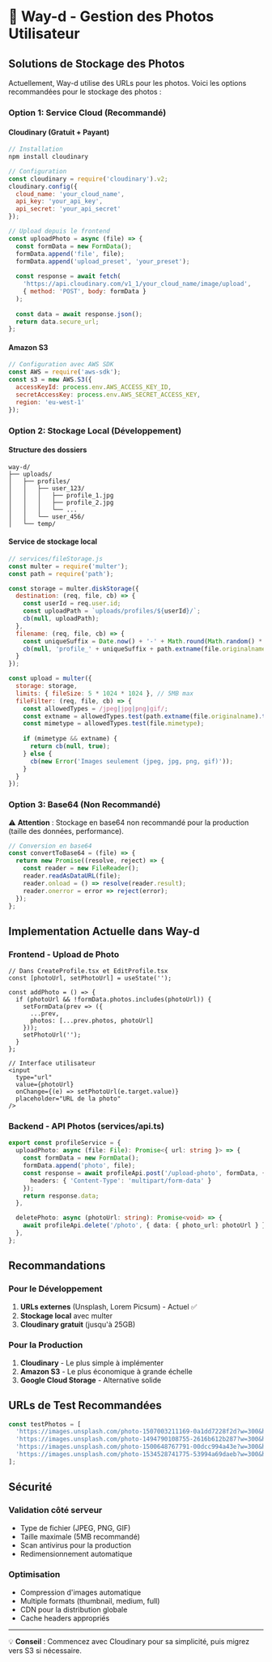 # 📸 Way-d - Gestion des Photos Utilisateur

## Solutions de Stockage des Photos

Actuellement, Way-d utilise des URLs pour les photos. Voici les options recommandées pour le stockage des photos :

### Option 1: Service Cloud (Recommandé)

#### Cloudinary (Gratuit + Payant)
```javascript
// Installation
npm install cloudinary

// Configuration
const cloudinary = require('cloudinary').v2;
cloudinary.config({
  cloud_name: 'your_cloud_name',
  api_key: 'your_api_key',
  api_secret: 'your_api_secret'
});

// Upload depuis le frontend
const uploadPhoto = async (file) => {
  const formData = new FormData();
  formData.append('file', file);
  formData.append('upload_preset', 'your_preset');
  
  const response = await fetch(
    'https://api.cloudinary.com/v1_1/your_cloud_name/image/upload',
    { method: 'POST', body: formData }
  );
  
  const data = await response.json();
  return data.secure_url;
};
```

#### Amazon S3
```javascript
// Configuration avec AWS SDK
const AWS = require('aws-sdk');
const s3 = new AWS.S3({
  accessKeyId: process.env.AWS_ACCESS_KEY_ID,
  secretAccessKey: process.env.AWS_SECRET_ACCESS_KEY,
  region: 'eu-west-1'
});
```

### Option 2: Stockage Local (Développement)

#### Structure des dossiers
```
way-d/
├── uploads/
│   ├── profiles/
│   │   ├── user_123/
│   │   │   ├── profile_1.jpg
│   │   │   ├── profile_2.jpg
│   │   │   └── ...
│   │   └── user_456/
│   └── temp/
```

#### Service de stockage local
```javascript
// services/fileStorage.js
const multer = require('multer');
const path = require('path');

const storage = multer.diskStorage({
  destination: (req, file, cb) => {
    const userId = req.user.id;
    const uploadPath = `uploads/profiles/${userId}/`;
    cb(null, uploadPath);
  },
  filename: (req, file, cb) => {
    const uniqueSuffix = Date.now() + '-' + Math.round(Math.random() * 1E9);
    cb(null, 'profile_' + uniqueSuffix + path.extname(file.originalname));
  }
});

const upload = multer({
  storage: storage,
  limits: { fileSize: 5 * 1024 * 1024 }, // 5MB max
  fileFilter: (req, file, cb) => {
    const allowedTypes = /jpeg|jpg|png|gif/;
    const extname = allowedTypes.test(path.extname(file.originalname).toLowerCase());
    const mimetype = allowedTypes.test(file.mimetype);
    
    if (mimetype && extname) {
      return cb(null, true);
    } else {
      cb(new Error('Images seulement (jpeg, jpg, png, gif)'));
    }
  }
});
```

### Option 3: Base64 (Non Recommandé)

⚠️ **Attention** : Stockage en base64 non recommandé pour la production (taille des données, performance).

```javascript
// Conversion en base64
const convertToBase64 = (file) => {
  return new Promise((resolve, reject) => {
    const reader = new FileReader();
    reader.readAsDataURL(file);
    reader.onload = () => resolve(reader.result);
    reader.onerror = error => reject(error);
  });
};
```

## Implementation Actuelle dans Way-d

### Frontend - Upload de Photo
```tsx
// Dans CreateProfile.tsx et EditProfile.tsx
const [photoUrl, setPhotoUrl] = useState('');

const addPhoto = () => {
  if (photoUrl && !formData.photos.includes(photoUrl)) {
    setFormData(prev => ({
      ...prev,
      photos: [...prev.photos, photoUrl]
    }));
    setPhotoUrl('');
  }
};

// Interface utilisateur
<input
  type="url"
  value={photoUrl}
  onChange={(e) => setPhotoUrl(e.target.value)}
  placeholder="URL de la photo"
/>
```

### Backend - API Photos (services/api.ts)
```typescript
export const profileService = {
  uploadPhoto: async (file: File): Promise<{ url: string }> => {
    const formData = new FormData();
    formData.append('photo', file);
    const response = await profileApi.post('/upload-photo', formData, {
      headers: { 'Content-Type': 'multipart/form-data' }
    });
    return response.data;
  },

  deletePhoto: async (photoUrl: string): Promise<void> => {
    await profileApi.delete('/photo', { data: { photo_url: photoUrl } });
  },
};
```

## Recommandations

### Pour le Développement
1. **URLs externes** (Unsplash, Lorem Picsum) - Actuel ✅
2. **Stockage local** avec multer
3. **Cloudinary gratuit** (jusqu'à 25GB)

### Pour la Production
1. **Cloudinary** - Le plus simple à implémenter
2. **Amazon S3** - Le plus économique à grande échelle
3. **Google Cloud Storage** - Alternative solide

## URLs de Test Recommandées

```javascript
const testPhotos = [
  'https://images.unsplash.com/photo-1507003211169-0a1dd7228f2d?w=300&h=300&fit=crop',
  'https://images.unsplash.com/photo-1494790108755-2616b612b287?w=300&h=300&fit=crop',
  'https://images.unsplash.com/photo-1500648767791-00dcc994a43e?w=300&h=300&fit=crop',
  'https://images.unsplash.com/photo-1534528741775-53994a69daeb?w=300&h=300&fit=crop'
];
```

## Sécurité

### Validation côté serveur
- Type de fichier (JPEG, PNG, GIF)
- Taille maximale (5MB recommandé)
- Scan antivirus pour la production
- Redimensionnement automatique

### Optimisation
- Compression d'images automatique
- Multiple formats (thumbnail, medium, full)
- CDN pour la distribution globale
- Cache headers appropriés

---

💡 **Conseil** : Commencez avec Cloudinary pour sa simplicité, puis migrez vers S3 si nécessaire.
